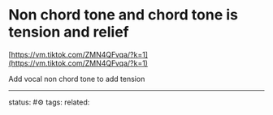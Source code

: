 # Non chord tone and chord tone is tension and relief
[https://vm.tiktok.com/ZMN4QFvqa/?k=1](https://vm.tiktok.com/ZMN4QFvqa/?k=1)  
  
Add vocal non chord tone to add tension

---
status: #⚙️ 
tags: 
related: 

